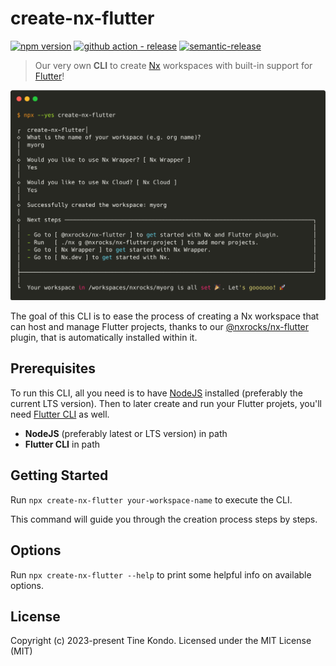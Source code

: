 # create-nx-flutter 

[![npm version](https://img.shields.io/npm/v/@nxrocks/create-nx-flutter?style=flat-square)](https://www.npmjs.com/package/@nxrocks/create-nx-flutter)
[![github action - release](https://img.shields.io/github/actions/workflow/status/tinesoft/nxrocks/release.yml?label=release&style=flat-square)](https://github.com/tinesoft/nxrocks/actions?query=workflow%3ARelease)
[![semantic-release](https://img.shields.io/badge/%20%20%F0%9F%93%A6%F0%9F%9A%80-semantic--release-e10079.svg?style=flat-square)](https://github.com/semantic-release/semantic-release)

> Our very own **CLI** to create [Nx](https://nx.dev) workspaces with built-in support for [Flutter](https://flutter.dev)!

<p align="center"><img src="https://raw.githubusercontent.com/tinesoft/nxrocks/master/images/create-nx-flutter.png" width="680"></p>

The goal of this CLI is to ease the process of creating a Nx workspace that can host and manage Flutter projects, thanks to our [@nxrocks/nx-flutter](https://github.com/tinesoft/nxrocks/blob/develop/packages/nx-flutter) plugin, that is automatically installed within it.

##  Prerequisites

To run this CLI, all you need is to have [NodeJS](https://nodejs.org/en/download) installed (preferably the current LTS version).
Then to later create and run your Flutter projets, you'll need [Flutter CLI](https://docs.flutter.dev/get-started/install) as well.

- **NodeJS** (preferably latest or LTS version) in path
- **Flutter CLI** in path

## Getting Started

Run `npx create-nx-flutter your-workspace-name` to execute the CLI.

This command will guide you through the creation process steps by steps.

## Options

Run `npx create-nx-flutter --help` to print some helpful info on available options.


## License

Copyright (c) 2023-present Tine Kondo. Licensed under the MIT License (MIT)

